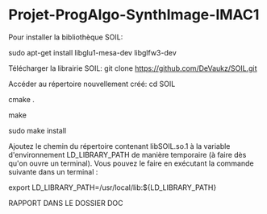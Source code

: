 # Projet-ProgAlgo-SynthImage-IMAC1

Pour installer la bibliothèque SOIL:

sudo apt-get install libglu1-mesa-dev libglfw3-dev

Télécharger la librairie SOIL:
git clone https://github.com/DeVaukz/SOIL.git

Accéder au répertoire nouvellement créé:
cd SOIL

cmake .

make

sudo make install

Ajoutez le chemin du répertoire contenant libSOIL.so.1 à la variable d'environnement LD_LIBRARY_PATH de manière temporaire (à faire dès qu'on ouvre un terminal). Vous pouvez le faire en exécutant la commande suivante dans un terminal :

export LD_LIBRARY_PATH=/usr/local/lib:${LD_LIBRARY_PATH}

RAPPORT DANS LE DOSSIER DOC